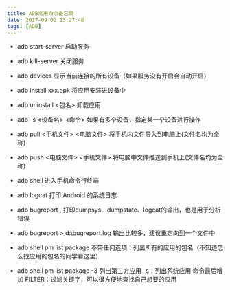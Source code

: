 ```yaml
---
title: ADB常用命令备忘录
date: 2017-09-02 23:27:48
tags: [ADB]
---
```


* adb start-server	启动服务

* adb kill-server	关闭服务
* adb devices	显示当前连接的所有设备（如果服务没有开启会自动开启）
* adb install xxx.apk	将应用安装进设备中
* adb uninstall <包名>	卸载应用
* adb -s <设备名> <命令>	如果有多个设备，指定某一个设备进行操作
* adb pull <手机文件> <电脑文件>	将手机内文件导入到电脑上(文件名均为全称)
* adb push <电脑文件> <手机文件>	将电脑中文件推送到手机上(文件名均为全称)
* adb shell	进入手机命令行终端
* adb logcat  打印 Android 的系统日志
* adb bugreport , 打印dumpsys、dumpstate、logcat的输出，也是用于分析错误
* adb bugreport > d:\bugreport.log  输出比较多，建议重定向到一个文件中
* adb shell pm list package	不带任何选项：列出所有的应用的包名（不知道怎么找应用的包名的同学看这里）
* adb shell pm list package -3	列出第三方应用	-s：列出系统应用	命令最后增加 FILTER：过滤关键字，可以很方便地查找自己想要的应用
